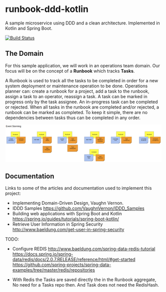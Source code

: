 # runbook-ddd-kotlin

A sample microservice using DDD and a clean architecture. Implemented in Kotlin and Spring Boot.

[![Build Status](https://travis-ci.org/paucls/runbook-ddd-kotlin.svg?branch=master)](https://travis-ci.org/paucls/runbook-ddd-kotlin)

## The Domain
For this sample application, we will work in an operations team domain. Our focus will be on the concept of a **Runbook** which tracks **Tasks**. 

A Runbook is used to track all the tasks to be completed in order for a new system deployment or maintenance operation to be done. 
Operations planner can: create a runbook for a project, add a task to the runbook, assign a task to an operator, reassign a task. 
A task can be marked in progress only by the task assignee. An in-progress task can be completed or rejected. 
When all tasks in the runbook are completed and/or rejected, a runbook can be marked as completed.
To keep it simple, there are no dependencies between tasks thus can be completed in any order.

![Event Storming](docs/event_storming.png)

## Documentation
Links to some of the articles and documentation used to implement this project:

- Implementing Domain-Driven Design, Vaughn Vernon.
- IDDD Samples https://github.com/VaughnVernon/IDDD_Samples
- Building web applications with Spring Boot and Kotlin https://spring.io/guides/tutorials/spring-boot-kotlin/
- Retrieve User Information in Spring Security http://www.baeldung.com/get-user-in-spring-security

TODO:
- Configure REDIS 
http://www.baeldung.com/spring-data-redis-tutorial
https://docs.spring.io/spring-data/redis/docs/2.0.7.RELEASE/reference/html/#get-started
https://github.com/spring-projects/spring-data-examples/tree/master/redis/repositories

- With Redis the Tasks are saved directly the in the Runbook aggregate, No need for a Tasks repo then. And Task
does not need the RedisHash.